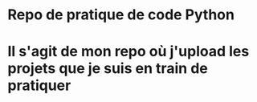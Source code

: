 # Repo de pratique de code Python

# Il s'agit de mon repo où j'upload les projets que je suis en train de pratiquer
